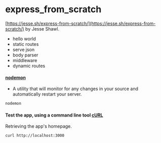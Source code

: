 # express_from_scratch

[https://jesse.sh/express-from-scratch/](https://jesse.sh/express-from-scratch/) by Jesse Shawl.

- hello world
- static routes
- serve json
- body parser
- middleware
- dynamic routes

#### [nodemon](http://nodemon.io/)
- A utility that will monitor for any changes in your source and automatically restart your server.

```bash
nodemon
```

#### Test the app, using a command line tool [cURL](https://en.wikipedia.org/wiki/CURL)

Retrieving the app's homepage.

```bash
curl http://localhost:3000
```
